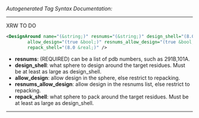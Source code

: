 _Autogenerated Tag Syntax Documentation:_

---
XRW TO DO

```xml
<DesignAround name="(&string;)" resnums="(&string;)" design_shell="(8.0 &real;)"
        allow_design="(true &bool;)" resnums_allow_design="(true &bool;)"
        repack_shell="(8.0 &real;)" />
```

-   **resnums**: (REQUIRED) can be a list of pdb numbers, such as 291B,101A.
-   **design_shell**: what sphere to design around the target residues. Must be at least as large as design_shell.
-   **allow_design**: allow design in the sphere, else restrict to repacking.
-   **resnums_allow_design**: allow design in the resnums list, else restrict to repacking.
-   **repack_shell**: what sphere to pack around the target residues. Must be at least as large as design_shell.

---

